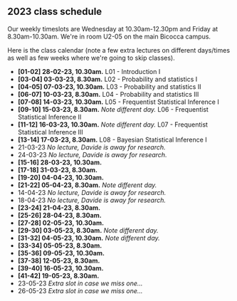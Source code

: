 ## 2023 class schedule

Our weekly timeslots are Wednesday at 10.30am-12.30pm and Friday at 8.30am-10.30am. We're in room U2-05 on the main Bicocca campus.

Here is the class calendar (note a few extra lectures on different days/times as well as few weeks where we're going to skip classes).

 - **[01-02] 28-02-23, 10.30am.** L01 - Introduction I
 - **[03-04] 03-03-23, 8.30am.** L02 - Probability and statistics I
 - **[04-05] 07-03-23, 10.30am.** L03 - Probability and statistics II
 - **[06-07] 10-03-23, 8.30am.** L04 - Probability and statistics III
 - **[07-08] 14-03-23, 10.30am.** L05 - Frequentist Statistical Inference I
 - **[09-10] 15-03-23, 8.30am.** *Note different day.* L06 - Frequentist Statistical Inference II
 - **[11-12] 16-03-23, 10.30am.** *Note different day.* L07 - Frequentist Statistical Inference III
 - **[13-14] 17-03-23, 8.30am.** L08 - Bayesian Statistical Inference I
 - 21-03-23 *No lecture, Davide is away for research.*
 - 24-03-23 *No lecture, Davide is away for research.*
 - **[15-16] 28-03-23, 10.30am.**
 - **[17-18] 31-03-23, 8.30am.**
 - **[19-20] 04-04-23, 10.30am.**
 - **[21-22] 05-04-23, 8.30am.** *Note different day.*
 - 14-04-23 *No lecture, Davide is away for research.*
 - 18-04-23 *No lecture, Davide is away for research.*
 - **[23-24] 21-04-23, 8.30am.**
 - **[25-26] 28-04-23, 8.30am.**
 - **[27-28] 02-05-23, 10.30am.**
 - **[29-30] 03-05-23, 8.30am.** *Note different day.*
 - **[31-32] 04-05-23, 10.30am.** *Note different day.*
 - **[33-34] 05-05-23, 8.30am.**
 - **[35-36] 09-05-23, 10.30am.**
 - **[37-38] 12-05-23, 8.30am.**
 - **[39-40] 16-05-23, 10.30am.**
 - **[41-42] 19-05-23, 8.30am.**
 - 23-05-23 *Extra slot in case we miss one...*
 - 26-05-23 *Extra slot in case we miss one...*
